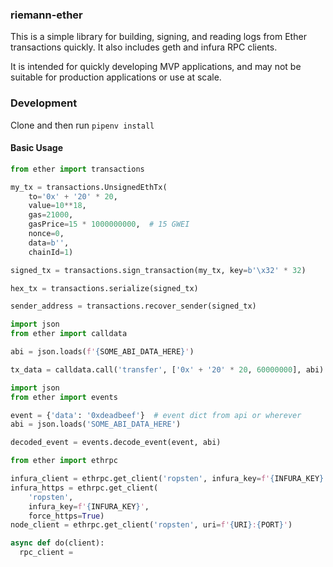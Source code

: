 ### riemann-ether

This is a simple library for building, signing, and reading logs from Ether
transactions quickly. It also includes geth and infura RPC clients.

It is intended for quickly developing MVP applications, and may not be suitable
for production applications or use at scale.

### Development

Clone and then run `pipenv install`

#### Basic Usage

```python
from ether import transactions

my_tx = transactions.UnsignedEthTx(
    to='0x' + '20' * 20,
    value=10**18,
    gas=21000,
    gasPrice=15 * 1000000000,  # 15 GWEI
    nonce=0,
    data=b'',
    chainId=1)

signed_tx = transactions.sign_transaction(my_tx, key=b'\x32' * 32)

hex_tx = transactions.serialize(signed_tx)

sender_address = transactions.recover_sender(signed_tx)
```

```python
import json
from ether import calldata

abi = json.loads(f'{SOME_ABI_DATA_HERE}')

tx_data = calldata.call('transfer', ['0x' + '20' * 20, 60000000], abi)
```

```python
import json
from ether import events

event = {'data': '0xdeadbeef'}  # event dict from api or wherever
abi = json.loads('SOME_ABI_DATA_HERE')

decoded_event = events.decode_event(event, abi)
```

```python
from ether import ethrpc

infura_client = ethrpc.get_client('ropsten', infura_key=f'{INFURA_KEY}')
infura_https = ethrpc.get_client(
    'ropsten', 
    infura_key=f'{INFURA_KEY}',
    force_https=True)
node_client = ethrpc.get_client('ropsten', uri=f'{URI}:{PORT}')

async def do(client):
  rpc_client =
```
